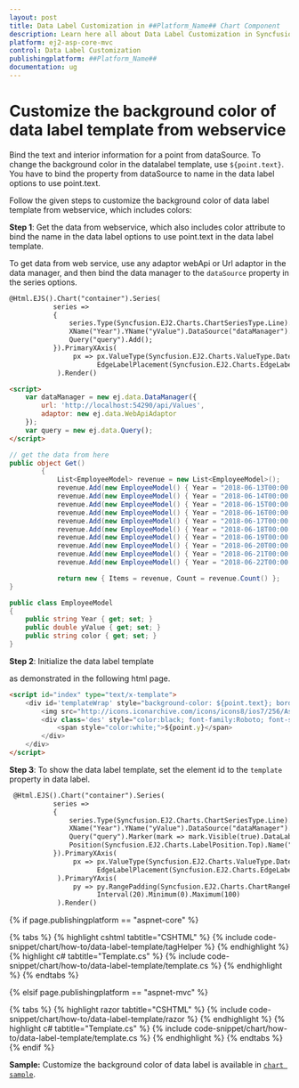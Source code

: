 ```yaml
---
layout: post
title: Data Label Customization in ##Platform_Name## Chart Component
description: Learn here all about Data Label Customization in Syncfusion ##Platform_Name## Chart component of Syncfusion Essential JS 2 and more.
platform: ej2-asp-core-mvc
control: Data Label Customization
publishingplatform: ##Platform_Name##
documentation: ug
---
```



<!-- markdownlint-disable MD036 -->

# Customize the background color of data label template from webservice

Bind the text and interior information for a point from dataSource. To change the background color in the datalabel template, use `${point.text}`. You have to bind the property from dataSource to name in the data label options to use point.text.

Follow the given steps to customize the background color of data label template from webservice, which includes colors:

**Step 1**: Get the data from webservice, which also includes color attribute to bind the name in the data label options to use point.text in the data label template.

To get data from web service, use any adaptor webApi or Url adaptor in the data manager, and then bind the data manager to the `dataSource` property in the series options.

```html
@Html.EJS().Chart("container").Series(
           series =>
           {
               series.Type(Syncfusion.EJ2.Charts.ChartSeriesType.Line).Width(2).
               XName("Year").YName("yValue").DataSource("dataManager").
               Query("query").Add();
           }).PrimaryXAxis(
                px => px.ValueType(Syncfusion.EJ2.Charts.ValueType.DateTime).
                      EdgeLabelPlacement(Syncfusion.EJ2.Charts.EdgeLabelPlacement.Shift)
            ).Render()

<script>
    var dataManager = new ej.data.DataManager({
        url: 'http://localhost:54290/api/Values',
        adaptor: new ej.data.WebApiAdaptor
    });
    var query = new ej.data.Query();
</script>
```

```cs
// get the data from here
public object Get()
        {
            List<EmployeeModel> revenue = new List<EmployeeModel>();
            revenue.Add(new EmployeeModel() { Year = "2018-06-13T00:00:00", yValue = 30, color = "red" });
            revenue.Add(new EmployeeModel() { Year = "2018-06-14T00:00:00", yValue = 20, color = "blue" });
            revenue.Add(new EmployeeModel() { Year = "2018-06-15T00:00:00", yValue = 15, color = "green" });
            revenue.Add(new EmployeeModel() { Year = "2018-06-16T00:00:00", yValue = 30, color = "orange" });
            revenue.Add(new EmployeeModel() { Year = "2018-06-17T00:00:00", yValue = 60, color = "skyblue" });
            revenue.Add(new EmployeeModel() { Year = "2018-06-18T00:00:00", yValue = 10, color = "red" });
            revenue.Add(new EmployeeModel() { Year = "2018-06-19T00:00:00", yValue = 70, color = "yellow" });
            revenue.Add(new EmployeeModel() { Year = "2018-06-20T00:00:00", yValue = 50, color = "pink" });
            revenue.Add(new EmployeeModel() { Year = "2018-06-21T00:00:00", yValue = 88, color = "green" });
            revenue.Add(new EmployeeModel() { Year = "2018-06-22T00:00:00", yValue = 35, color = "blue" });

            return new { Items = revenue, Count = revenue.Count() };
}

public class EmployeeModel
{
    public string Year { get; set; }
    public double yValue { get; set; }
    public string color { get; set; }
}
```

**Step 2**: Initialize the data label template <div> as demonstrated in the following html page.

```html
<script id="index" type="text/x-template">
    <div id='templateWrap' style="background-color: ${point.text}; border-radius: 3px;">
        <img src="http://icons.iconarchive.com/icons/icons8/ios7/256/Astrology-Air-Element-icon.png" style="height: 25px;width: 25px" title="Air">
        <div class='des' style="color:black; font-family:Roboto; font-style: normal; font-size:16px;padding-right:6px">
            <span style="color:white;">${point.y}</span>
        </div>
    </div>
</script>
```

**Step 3**: To show the data label template, set the element id to the `template` property in data label.

```html
 @Html.EJS().Chart("container").Series(
           series =>
           {
               series.Type(Syncfusion.EJ2.Charts.ChartSeriesType.Line).Width(2).
               XName("Year").YName("yValue").DataSource("dataManager").
               Query("query").Marker(mark => mark.Visible(true).DataLabel(dl => dl.Visible(true).
               Position(Syncfusion.EJ2.Charts.LabelPosition.Top).Name("color").Template("#index"))).Add();
           }).PrimaryXAxis(
                px => px.ValueType(Syncfusion.EJ2.Charts.ValueType.DateTime).
                      EdgeLabelPlacement(Syncfusion.EJ2.Charts.EdgeLabelPlacement.Shift)
            ).PrimaryYAxis(
                py => py.RangePadding(Syncfusion.EJ2.Charts.ChartRangePadding.None).
                      Interval(20).Minimum(0).Maximum(100)
            ).Render()
```

{% if page.publishingplatform == "aspnet-core" %}

{% tabs %}
{% highlight cshtml tabtitle="CSHTML" %}
{% include code-snippet/chart/how-to/data-label-template/tagHelper %}
{% endhighlight %}
{% highlight c# tabtitle="Template.cs" %}
{% include code-snippet/chart/how-to/data-label-template/template.cs %}
{% endhighlight %}
{% endtabs %}

{% elsif page.publishingplatform == "aspnet-mvc" %}

{% tabs %}
{% highlight razor tabtitle="CSHTML" %}
{% include code-snippet/chart/how-to/data-label-template/razor %}
{% endhighlight %}
{% highlight c# tabtitle="Template.cs" %}
{% include code-snippet/chart/how-to/data-label-template/template.cs %}
{% endhighlight %}
{% endtabs %}
{% endif %}



**Sample:** Customize the background color of data label is available in [`chart sample`](http://www.syncfusion.com/downloads/support/directtrac/general/ze/chartsample1860216677).

